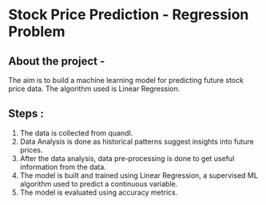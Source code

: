 
# Stock Price Prediction - Regression Problem
## About the project -
The aim is to build a machine learning model for predicting future stock price data. The algorithm used is Linear Regression.


## Steps : 
1. The data is collected from quandl.
2. Data Analysis is done as historical patterns suggest insights into future prices.
3. After the data analysis, data pre-processing is done to get useful information from the data.
4. The model is built and trained using Linear Regression, a supervised ML algorithm used to predict a continuous variable.
5. The model is evaluated using accuracy metrics.